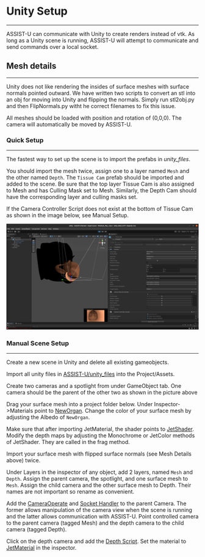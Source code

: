# Unity Setup

---

ASSIST-U can communicate with Unity to create renders instead of vtk. As long as a Unity scene is running, ASSIST-U will attempt to communicate and send commands over a local socket.

## Mesh details

---

Unity does not like rendering the insides of surface meshes with surface normals pointed outward. We have written two scripts to convert an stl into an obj for moving into Unity and flipping the normals. Simply run stl2obj.py and then FlipNormals.py witht he correct filenames to fix this issue.

All meshes should be loaded with position and rotation of (0,0,0). The camera will automatically be moved by ASSIST-U.

### Quick Setup

---

The fastest way to set up the scene is to import the prefabs in _unity_files_.

You should import the mesh twice, assign one to a layer named `Mesh` and the other named `Depth`.
The `Tissue Cam` prefab should be imported and added to the scene. Be sure that the top layer Tissue Cam is also assigned to Mesh and has Culling Mask set to Mesh. Similarly, the Depth Cam should have the corresponding layer and culling masks set.

If the Camera Controller Script does not exist at the bottom of Tissue Cam as shown in the image below, see Manual Setup.

![Unity Scene](./images/unity_scene_setup.png)

### Manual Scene Setup

---

Create a new scene in Unity and delete all existing gameobjects.

Import all unity files in [ASSIST-U/unity_files](../unity_files) into the Project/Assets.

Create two cameras and a spotlight from under GameObject tab.
One camera should be the parent of the other two as shown in the picture above

Drag your surface mesh into a project folder below. Under Inspector->Materials point to [NewOrgan](../unity_files/NewOrgan.mat).
Change the color of your surface mesh by adjusting the Albedo of `NewOrgan`.

Make sure that after importing JetMaterial, the shader points to [JetShader](../unity_files/JetShader.shader).
Modify the depth maps by adjusting the Monochrome or JetColor methods of JetShader. They are called in the frag method.

Import your surface mesh with flipped surface normals (see Mesh Details above) twice.

Under Layers in the inspector of any object, add 2 layers, named `Mesh` and `Depth`.
Assign the parent camera, the spotlight, and one surface mesh to `Mesh`. Assign the child camera and the other surface mesh to Depth. Their names are not important so rename as convenient.

Add the [CameraOperate](../unity_files/CameraOperate.cs) and [Socket Handler](../unity_files/SocketHandler.cs) to the parent Camera. The former allows manipulation of the camera view when the scene is running and the latter allows communication with ASSIST-U.
Point controlled camera to the parent camera (tagged Mesh) and the depth camera to the child camera (tagged Depth).

Click on the depth camera and add the [Depth Script](../unity_files/depth_script.cs). Set the material to [JetMaterial](../unity_files/JetMaterial.mat) in the inspector.